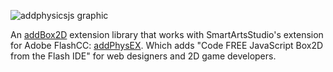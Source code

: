 ![addphysicsjs graphic](https://cloud.githubusercontent.com/assets/8098454/12345258/74638966-bb9a-11e5-9ded-3858fd8383b4.png)

An [addBox2D](https://github.com/SmartArtsStudio/addBox2D) extension library that works with SmartArtsStudio's extension for Adobe FlashCC: [addPhysEX](https://github.com/SmartArtsStudio/addPhysEX). 
Which adds "Code FREE JavaScript Box2D from the Flash IDE" for web designers and 2D game developers.
